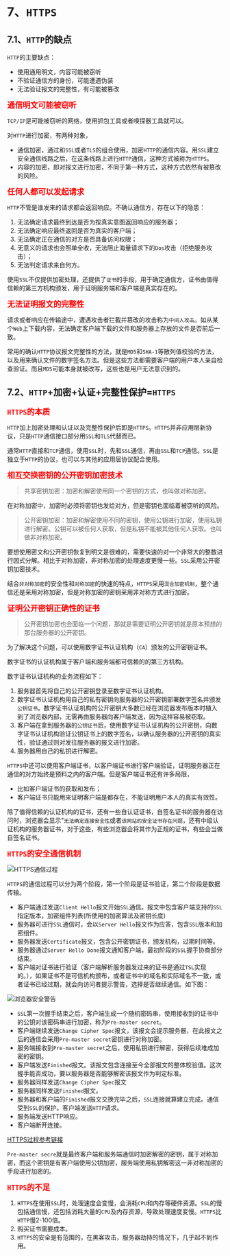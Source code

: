 # 7、`HTTPS`

## 7.1、`HTTP`的缺点

`HTTP`的主要缺点：

- 使用通用明文，内容可能被窃听
- 不验证通信方的身份，可能遭遇伪装
- 无法验证报文的完整性，有可能被篡改

**<font size =4 color = red>通信明文可能被窃听</font>**

`TCP/IP`是可能被窃听的网络，使用抓包工具或者嗅探器工具就可以。

对`HTTP`进行加密，有两种对象，
- 通信加密，通过和`SSL`或者`TLS`的组合使用，加密`HTTP`的通信内容。用`SSL`建立安全通信线路之后，在这条线路上进行`HTTP`通信，这种方式被称为`HTTPS`。
- 内容的加密，即对报文进行加密，不同于第一种方式，这种方式依然有被篡改的风险。

**<font size =4 color = red>任何人都可以发起请求</font>**

`HTTP`不管是谁发来的请求都会返回响应。不确认通信方，存在以下的隐患：
1. 无法确定请求最终到达是否为按真实意图返回响应的服务器；
2. 无法确定响应最终返回是否为真实的客户端；
3. 无法确定正在通信的对方是否具备访问权限；
4. 无意义的请求也会照单全收，无法阻止海量请求下的`Dos`攻击（拒绝服务攻击）；
5. 无法判定请求来自何方。

使用`SSL`不仅提供加密处理，还提供了`证书`的手段，用于确定通信方，证书由值得信赖的第三方机构颁发，用于证明服务端和客户端是真实存在的。

**<font size =4 color = red>无法证明报文的完整性</font>**

请求或者响应在传输途中，遭遇攻击者拦截并篡改的攻击称为`中间人攻击`。如从某个`Web`上下载内容，无法确定客户端下载的文件和服务器上存放的文件是否前后一致。

常用的确认`HTTP`协议报文完整性的方法，就是`MD5`和`SHA-1`等散列值校验的方法，以及用来确认文件的数字签名方法。但是这些方法都需要客户端的用户本人亲自检查验证。而且`MD5`可能本身就被改写，这些也是用户无法意识到的。

## 7.2、`HTTP`+加密+认证+完整性保护=`HTTPS`

**<font size =4 color = red>`HTTPS`的本质</font>**

`HTTP`加上加密处理和认证以及完整性保护后即是`HTTPS`。`HTTPS`并非应用层新协议，只是`HTTP`通信接口部分用`SSL`和`TLS`代替而已。

通常`HTTP`直接和`TCP`通信，使用`SSL`时，先和`SSL`通信，再由`SSL`和`TCP`通信。`SSL`是独立于`HTTP`的协议，也可以与其他的应用层协议配合使用。

**<font size =4 color = red>相互交换密钥的公开密钥加密技术</font>**

> 共享密钥加密：加密和解密使用同一个密钥的方式，也叫做对称加密。

在对称加密中，加密时必须将密钥也发给对方，但是密钥也面临着被窃听的风险。

> 公开密钥加密：加密和解密使用不同的密钥，使用公钥进行加密，使用私钥进行解密。公钥可以被任何人获取，但是私钥不能被其他任何人获取。也叫做非对称加密。

要想使用密文和公开密钥恢复到明文是很难的，需要快速的对一个非常大的整数进行因式分解。相比于对称加密，非对称加密的处理速度更慢一些。`SSL`采用公开密钥加密技术。


结合`非对称加密`的安全性和`对称加密`的快速的特点，`HTTPS`采用`混合加密机制`，整个通信还是采用对称加密，但是对称加密的密钥采用非对称方式进行加密。 


**<font size =4 color = red>证明公开密钥正确性的证书</font>**

> 公开密钥加密也会面临一个问题，那就是需要证明公开密钥就是原本预想的那台服务器的公开密钥。

为了解决这个问题，可以使用数字证书认证机构（`CA`）颁发的公开密钥证书。


数字证书的认证机构属于客户端和服务端都可信赖的的第三方机构。

数字证书认证机构的业务流程如下：

1. 服务器首先将自己的公开密钥登录至数字证书认证机构。
2. 数字证书认证机构用自己的私有密钥向服务器的公开密钥部署数字签名并颁发`公钥证书`。数字证书认证机构的公开密钥大多数已经在浏览器发布版本时植入到了浏览器内部，无需再由服务器向客户端发送，因为这样容易被窃取。
3. 客户端在拿到服务器的`公钥证书`后，使用数字证书认证机构的公开密钥，向数字证书认证机构验证公钥证书上的数字签名，以确认服务器的公开密钥的真实性，验证通过则对发往服务器的报文进行加密。
4. 服务器用自己的私钥进行解密。


`HTTPS`中还可以使用客户端证书，以客户端证书进行客户端验证，证明服务器正在通信的对方始终是预料之内的客户端。但是客户端证书还有许多局限，
- 比如客户端证书的获取和发布；
- 客户端证书只能用来证明客户端是都存在，不能证明用户本人的真实有效性。

除了值得信赖的认证机构的证书，还有一些自认证证书，自签名证书的服务器在访问时，浏览器会显示"`无法确定连接安全性`或者`该网站的安全证书存在问题`，还有中级认证机构的服务器证书，对于这些，有些浏览器会将其作为正规的证书，有些会当做自签名证书。


**<font size =4 color = red>`HTTPS`的安全通信机制</font>**



![](https://segmentfault.com/img/bVbClUl "HTTPS通信过程")

`HTTPS`的通信过程可以分为两个阶段，第一个阶段是证书验证，第二个阶段是数据传输。


- 客户端通过发送`Client Hello`报文开始`SSL`通信。报文中包含客户端支持的`SSL`指定版本，加密组件列表(所使用的加密算法及密钥长度)
- 服务器可进行`SSL`通信时，会以`Server Hello`报文作为应答，包含`SSL`版本和加密组件。
- 服务器发送`Certificate`报文，包含公开密钥证书，颁发机构，过期时间等。
- 服务器通过`Server Hello Done`报文通知客户端，最初阶段的`SSL`握手协商部分结束。
- 客户端对证书进行验证（客户端解析服务器发过来的证书是通过`TSL`实现的。），如果证书不是可信机构颁布，或者证书中的域名和实际域名不一致，或者证书已经过期，就会向访问者提示警告，选择是否继续通信。如下图：

![](https://segmentfault.com/img/bVbClUs "浏览器安全警告")
- `SSL`第一次握手结束之后，客户端生成一个随机密码串，使用接收到的证书中的公钥对该密码串进行加密，称为`Pre-master secret`。
- 客户端继续发送`Change Cipher Spec`报文，该报文会提示服务器，在此报文之后的通信会采用`Pre-master secret`密钥进行对称加密。
- 服务端接收到`Pre-master secret`之后，使用私钥进行解密，获得后续堆成加密的密钥。
- 客户端发送`Finished`报文。该报文包含连接至今全部报文的整体校验值。这次握手能否成功，要以服务器是否能够解密该报文作为判定标准。
-  服务器同样发送`Change Cipher Spec`报文
-  服务器同样发送`Finished`报文。
-  服务器和客户端的`Finished`报文交换完毕之后，`SSL`连接就算建立完成。通信受到`SSL`的保护。客户端发送`HTTP`请求。
-  服务端发送HTTP响应。
-  客户端断开连接。


[HTTPS过程参考链接](https://segmentfault.com/a/1190000021494676)


`Pre-master secre`就是最终客户端和服务端通信时加密解密的密钥，属于对称加密，而这个密钥是有客户端使用公钥加密，服务端使用私钥解密这一非对称加密的手段进行加密的。


**<font size =4 color = red>`HTTPS`的不足</font>**

1. `HTTPS`在使用`SSL`时，处理速度会变慢，会消耗`CPU`和内存等硬件资源。`SSL`的慢包括通信慢，还包括消耗大量的`CPU`及内存资源，导致处理速度变慢。`HTTPS`比`HTTP`慢2-100倍。
2. 购买证书需要成本。
3. `HTTPS`的安全是有范围的，在黑客攻击，服务器劫持的情况下，几乎起不到作用。
